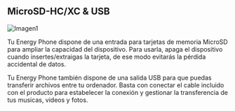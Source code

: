## MicroSD-HC/XC & USB

![Imagen1](http://static.energysistem.com/images/manuals/39530/53709926100aa.jpg)

Tu Energy Phone dispone de una entrada para tarjetas de memoria MicroSD para ampliar la capacidad del dispositivo. Para usarla, apaga el dispositivo cuando insertes/extraigas la tarjeta, de ese modo evitarás la pérdida accidental de datos. 

Tu Energy Phone también dispone de una salida USB para que puedas transferir archivos entre tu ordenador. Basta con conectar el cable incluido con el producto para estabelecer la conexión y gestionar la transferencia de tus musicas, videos y fotos. 

